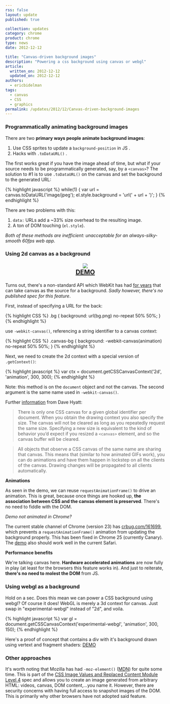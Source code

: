 ```yaml
---
rss: false
layout: update
published: true

collection: updates
category: chrome
product: chrome
type: news
date: 2012-12-12

title: "Canvas-driven background images"
description: "Powering a css background using canvas or webgl"
article:
  written_on: 2012-12-12
  updated_on: 2012-12-12
authors:
  - ericbidelman
tags:
  - canvas
  - CSS
  - graphics
permalink: /updates/2012/12/Canvas-driven-background-images
---
```

### Programmatically animating background images

There are two **primary ways people animate background images**:

1. Use CSS sprites to update a `background-position` in JS .
2. Hacks with `.toDataURL()` .

The first works great if you have the image ahead of time, but what if your source needs to be programmatically generated, say, by a `<canvas>`? The solution to #1 is to use `.toDataURL()` on the canvas and set the background to the generated URL:

{% highlight javascript %}
while(1) {
  var url = canvas.toDataURL('image/jpeg');
    el.style.background = 'url(' + url + ')';
}
{% endhighlight %}

There are two problems with this:

1. `data:` URLs add a ~33% size overhead to the resulting image.
2. A ton of DOM touching (`el.style`).

*Both of these methods are inefficient: unacceptable for an always-silky-smooth 60fps web app.*

### Using 2d canvas as a background

<figure style="text-align: center;font-weight:bold;font-size:20px">
<a href="http://html5-demos.appspot.com/static/css/webkit-canvas.html"><img src="{{site.baseurl}}/updates/2012-12-12-canvas-driven-background-images/canvas-demo.jpg"></a>
<figcaption><a href="http://html5-demos.appspot.com/static/css/webkit-canvas.html">DEMO</a></figcaption>
</figure>

Turns out, there's a non-standard API which WebKit has had [for years](https://www.webkit.org/blog/176/css-canvas-drawing/) that can take canvas as the source for a background. *Sadly however, there's no published spec for this feature*.

First, instead of specifying a URL for the back:

{% highlight CSS %}
.bg {
  background: url(bg.png) no-repeat 50% 50%;
}
{% endhighlight %}

use `-webkit-canvas()`, referencing a string identifier to a canvas context:

{% highlight CSS %}
.canvas-bg {
  background: -webkit-canvas(animation) no-repeat 50% 50%;
}
{% endhighlight %}

Next, we need to create the 2d context with a special version of `.getContext()`:

{% highlight javascript %}
var ctx = document.getCSSCanvasContext('2d', 'animation', 300, 300);
{% endhighlight %}

Note: this method is on the `document` object and not the canvas. The second argument is the same name used in `-webkit-canvas()`.

Further [information](https://www.webkit.org/blog/176/css-canvas-drawing/) from Dave Hyatt:

> There is only one CSS canvas for a given global identifier per document. When you obtain the drawing context you also specify the size. The canvas will not be cleared as long as you repeatedly request the same size. Specifying a new size is equivalent to the kind of behavior you’d expect if you resized a `<canvas>` element, and so the canvas buffer will be cleared.

> All objects that observe a CSS canvas of the same name are sharing that canvas. This means that (similar to how animated GIFs work), you can do animations and have them happen in lockstep on all the clients of the canvas. Drawing changes will be propagated to all clients automatically.

**Animations**

As seen in the demo, we can reuse `requestAnimationFrame()` to drive an animation. This is great, because once things are hooked up, **the association between CSS and the canvas element is preserved**. There's no need to fiddle with the DOM.

*Demo not animated in Chrome?*

The current stable channel of Chrome (version 23) has [crbug.com/161699](http://crbug.com/161699), which prevents a `requestAnimationFrame()` animation from updating the background properly. This has been fixed in Chrome 25 (currently Canary). The [demo](<a href="http://html5-demos.appspot.com/static/css/webkit-canvas.html">) also should work well in the current Safari.

**Performance benefits**

We're talking canvas here. **Hardware accelerated animations** are now fully in play (at least for the browsers this feature works in). And just to reiterate, **there's no need to molest the DOM** from JS.

### Using webgl as a background

Hold on a sec. Does this mean we can power a CSS background using webgl? Of course it does! WebGL is merely a 3d context for canvas. Just swap in "experimental-webgl" instead of "2d", and voila.

{% highlight javascript %}
var gl = document.getCSSCanvasContext('experimental-webgl', 'animation', 300, 150);
{% endhighlight %}

Here's a proof of concept that contains a div with it's background drawn using vertext and fragment shaders: [DEMO](http://jsbin.com/odimig/269/edit)

### Other approaches

It's worth noting that Mozilla has had `-moz-element()` ([MDN](https://developer.mozilla.org/en-US/docs/CSS/element)) for quite some time. This is part of the [CSS Image Values and Replaced Content Module Level 4](http://dev.w3.org/csswg/css4-images/#element-notation) spec and allows you to create an image generated from arbitrary HTML: videos, canvas, DOM content,...you name it. However, there are security concerns with having full access to snapshot images of the DOM. This is primarily why other browsers have not adopted said feature.
